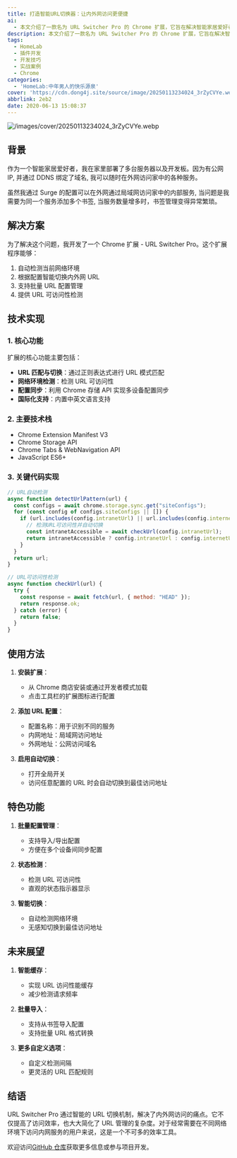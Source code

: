 ```yaml
---
title: 打造智能URL切换器：让内外网访问更便捷
ai: 
  - 本文介绍了一款名为 URL Switcher Pro 的 Chrome 扩展，它旨在解决智能家居爱好者在内外网访问家庭服务器时遇到的困扰。这款扩展能够自动检测当前网络环境，并根据配置智能切换内外网 URL，支持批量 URL 配置管理并提供 URL 可访问性检测。文章详细阐述了其技术实现，包括 URL 匹配与切换、网络环境检测、配置同步以及国际化支持。此外，还介绍了使用方法、特色功能以及未来的发展方向。通过这款工具，用户可以高效地管理内外网访问，提升访问体验。欢迎访问 GitHub 仓库获取更多信息或参与项目开发。
description: 本文介绍了一款名为 URL Switcher Pro 的 Chrome 扩展，它旨在解决智能家居爱好者在内外网访问家庭服务器时遇到的困扰。这款扩展能够自动检测当前网络环境，并根据配置智能切换内外网 URL，支持批量 URL 配置管理并提供 URL 可访问性检测。文章详细阐述了其技术实现，包括 URL 匹配与切换、网络环境检测、配置同步以及国际化支持。此外，还介绍了使用方法、特色功能以及未来的发展方向。通过这款工具，用户可以高效地管理内外网访问，提升访问体验。欢迎访问 GitHub 仓库获取更多信息或参与项目开发。
tags:
  - HomeLab
  - 插件开发
  - 开发技巧
  - 实战案例
  - Chrome
categories:
  - 'HomeLab:中年男人的快乐源泉'
cover: 'https://cdn.dong4j.site/source/image/20250113234024_3rZyCVYe.webp'
abbrlink: 2eb2
date: 2020-06-13 15:08:37
---
```


<!-- markdownlint-disable-next-line MD033 -->
<meta name="referrer" content="no-referrer"/>

![/images/cover/20250113234024_3rZyCVYe.webp](https://cdn.dong4j.site/source/image/20250113234024_3rZyCVYe.webp)

## 背景

作为一个智能家居爱好者，我在家里部署了多台服务器以及开发板。因为有公网 IP, 并通过 DDNS 绑定了域名, 我可以随时在外网访问家中的各种服务。

虽然我通过 Surge 的配置可以在外网通过局域网访问家中的内部服务, 当问题是我需要为同一个服务添加多个书签, 当服务数量增多时，书签管理变得异常繁琐。

## 解决方案

为了解决这个问题，我开发了一个 Chrome 扩展 - URL Switcher Pro。这个扩展程序能够：

1. 自动检测当前网络环境
2. 根据配置智能切换内外网 URL
3. 支持批量 URL 配置管理
4. 提供 URL 可访问性检测

## 技术实现

### 1. 核心功能

扩展的核心功能主要包括：

- **URL 匹配与切换**：通过正则表达式进行 URL 模式匹配
- **网络环境检测**：检测 URL 可访问性
- **配置同步**：利用 Chrome 存储 API 实现多设备配置同步
- **国际化支持**：内置中英文语言支持

### 2. 主要技术栈

- Chrome Extension Manifest V3
- Chrome Storage API
- Chrome Tabs & WebNavigation API
- JavaScript ES6+

### 3. 关键代码实现

```javascript
// URL自动检测
async function detectUrlPattern(url) {
  const configs = await chrome.storage.sync.get("siteConfigs");
  for (const config of configs.siteConfigs || []) {
    if (url.includes(config.intranetUrl) || url.includes(config.internetUrl)) {
      // 检测URL可访问性并自动切换
      const intranetAccessible = await checkUrl(config.intranetUrl);
      return intranetAccessible ? config.intranetUrl : config.internetUrl;
    }
  }
  return url;
}

// URL可访问性检测
async function checkUrl(url) {
  try {
    const response = await fetch(url, { method: "HEAD" });
    return response.ok;
  } catch (error) {
    return false;
  }
}
```

## 使用方法

1. **安装扩展**：

   - 从 Chrome 商店安装或通过开发者模式加载
   - 点击工具栏的扩展图标进行配置

2. **添加 URL 配置**：

   - 配置名称：用于识别不同的服务
   - 内网地址：局域网访问地址
   - 外网地址：公网访问域名

3. **启用自动切换**：
   - 打开全局开关
   - 访问任意配置的 URL 时会自动切换到最佳访问地址

## 特色功能

1. **批量配置管理**：

   - 支持导入/导出配置
   - 方便在多个设备间同步配置

2. **状态检测**：

   - 检测 URL 可访问性
   - 直观的状态指示器显示

3. **智能切换**：

   - 自动检测网络环境
   - 无感知切换到最佳访问地址

## 未来展望

1. **智能缓存**：

   - 实现 URL 访问性能缓存
   - 减少检测请求频率

2. **批量导入**：

   - 支持从书签导入配置
   - 支持批量 URL 格式转换

3. **更多自定义选项**：

   - 自定义检测间隔
   - 更灵活的 URL 匹配规则

## 结语

URL Switcher Pro 通过智能的 URL 切换机制，解决了内外网访问的痛点。它不仅提高了访问效率，也大大简化了 URL 管理的复杂度。对于经常需要在不同网络环境下访问内网服务的用户来说，这是一个不可多的效率工具。

欢迎访问[GitHub 仓库](https://github.com/dong4j/url-switcher-pro)获取更多信息或参与项目开发。
